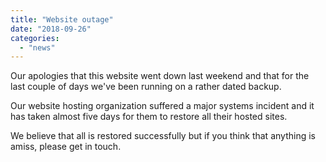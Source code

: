 ```yaml
---
title: "Website outage"
date: "2018-09-26"
categories: 
  - "news"
---
```


Our apologies that this website went down last weekend and that for the last couple of days we've been running on a rather dated backup.

Our website hosting organization suffered a major systems incident and it has taken almost five days for them to restore all their hosted sites.

We believe that all is restored successfully but if you think that anything is amiss, please get in touch.
